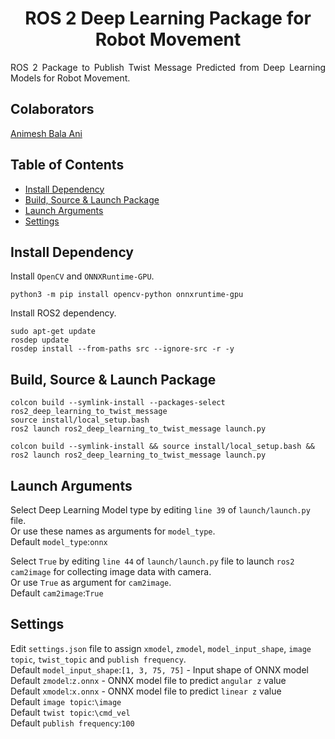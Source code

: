 <p align="center">
  <h1 align="center">ROS 2 Deep Learning Package for Robot Movement</h1>
</p>

<p align="justify">
ROS 2 Package to Publish Twist Message Predicted from Deep Learning Models for Robot Movement.<br/>
</p>


## Colaborators
[Animesh Bala Ani](https://www.linkedin.com/in/ani717/)


## Table of Contents
* [Install Dependency](#install) <br/>
* [Build, Source & Launch Package](#launch) <br/>
* [Launch Arguments](#arg) <br/>
* [Settings](#set) <br/>


## Install Dependency <a name="install"></a>
Install `OpenCV` and `ONNXRuntime-GPU`.
```
python3 -m pip install opencv-python onnxruntime-gpu
```

Install ROS2 dependency.<br/>
```
sudo apt-get update
rosdep update
rosdep install --from-paths src --ignore-src -r -y
```


## Build, Source & Launch Package <a name="launch"></a>
```
colcon build --symlink-install --packages-select ros2_deep_learning_to_twist_message
source install/local_setup.bash
ros2 launch ros2_deep_learning_to_twist_message launch.py
```
```
colcon build --symlink-install && source install/local_setup.bash && ros2 launch ros2_deep_learning_to_twist_message launch.py
```


## Launch Arguments <a name="arg"></a>
Select Deep Learning Model type by editing `line 39` of `launch/launch.py` file.<br/>
Or use these names as arguments for `model_type`.<br/>
Default `model_type`:`onnx`<br/>

Select `True` by editing `line 44` of `launch/launch.py` file to launch `ros2 cam2image` for collecting image data with camera.<br/>
Or use `True` as argument for `cam2image`.<br/>
Default `cam2image`:`True`<br/> 


## Settings <a name="set"></a>
Edit `settings.json` file to assign `xmodel`, `zmodel`, `model_input_shape`, `image topic`, `twist_topic` and `publish frequency`.<br/>
Default `model_input_shape`:`[1, 3, 75, 75]` - Input shape of ONNX model<br/>
Default `zmodel`:`z.onnx` - ONNX model file to predict `angular z` value<br/>
Default `xmodel`:`x.onnx` - ONNX model file to predict `linear z` value<br/>
Default `image topic`:`\image`<br/>
Default `twist topic`:`\cmd_vel`<br/> 
Default `publish frequency`:`100`<br/>
